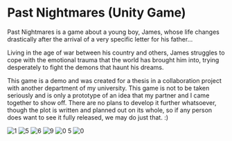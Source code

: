 # Past Nightmares (Unity Game)
Past Nightmares is a game about a young boy, James, whose life changes drastically after the arrival of a very specific letter for his father...

Living in the age of war between his country and others, James struggles to cope with the emotional trauma that the world has brought him into, trying desperately to fight the demons that haunt his dreams.

This game is a demo and was created for a thesis in a collaboration project with another department of my university. This game is not to be taken seriously and is only a prototype of an idea that my partner and I came together to show off. There are no plans to develop it further whatsoever, though the plot is written and planned out on its whole, so if any person does want to see it fully released, we may do just that. :)

![1](https://github.com/KostasLoukas/Past_Nightmares_Unity_Game/assets/105225491/4285b513-476c-4636-bea3-b2fa2b94b8de)
![5](https://github.com/KostasLoukas/Past_Nightmares_Unity_Game/assets/105225491/4b17b53f-7d9e-4974-bd01-191e616cf32e)
![6](https://github.com/KostasLoukas/Past_Nightmares_Unity_Game/assets/105225491/36cf6e54-59d5-45f3-ad25-ba1cb95ab1b4)
![9](https://github.com/KostasLoukas/Past_Nightmares_Unity_Game/assets/105225491/d7db632c-6e3e-4113-89be-b28fc1fd9847)
![0 5](https://github.com/KostasLoukas/Past_Nightmares_Unity_Game/assets/105225491/ffc6c442-1a42-420b-8ee7-aa352c7bf98c)
![0](https://github.com/KostasLoukas/Past_Nightmares_Unity_Game/assets/105225491/35c73d2d-1398-4e74-87b0-d009ad62830a)
